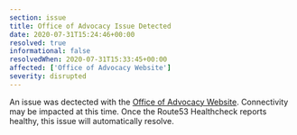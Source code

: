 ```yaml
---
section: issue
title: Office of Advocacy Issue Detected
date: 2020-07-31T15:24:46+00:00
resolved: true
informational: false
resolvedWhen: 2020-07-31T15:33:45+00:00
affected: ['Office of Advocacy Website']
severity: disrupted
---
```

An issue was dectected with the [Office of Advocacy Website](https://advocacy.sba.gov).  Connectivity may be impacted at this time.  Once the Route53 Healthcheck reports healthy, this issue will automatically resolve.
